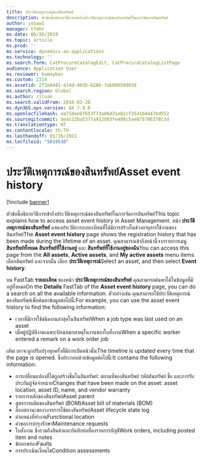 ```yaml
---
title: ประวัติเหตุการณ์ของสินทรัพย์
description: หัวข้อนี้อธิบายวิธีการเข้าถึงประวัติเหตุการณ์ของสินทรัพย์ในการจัดการสินทรัพย์
author: josaw1
manager: tfehr
ms.date: 06/26/2019
ms.topic: article
ms.prod: ''
ms.service: dynamics-ax-applications
ms.technology: ''
ms.search.form: CatProcureCatalogEdit, CatProcureCatalogListPage
audience: Application User
ms.reviewer: kamaybac
ms.custom: 2214
ms.assetid: 2f3e0441-414d-402b-b28b-7ab0d650d658
ms.search.region: Global
ms.author: riluan
ms.search.validFrom: 2016-02-28
ms.dyn365.ops.version: AX 7.0.0
ms.openlocfilehash: ea71dee6f653f73a86d31e82cf3541b4447bd552
ms.sourcegitcommit: deac22ba5377a912d93fe408c5ae875706378c2d
ms.translationtype: HT
ms.contentlocale: th-TH
ms.lasthandoff: 01/16/2021
ms.locfileid: "5019530"
---
```

# <a name="asset-event-history"></a><span data-ttu-id="f95f8-103">ประวัติเหตุการณ์ของสินทรัพย์</span><span class="sxs-lookup"><span data-stu-id="f95f8-103">Asset event history</span></span>

[!include [banner](../../includes/banner.md)]

 

<span data-ttu-id="f95f8-104">หัวข้อนี้อธิบายวิธีการเข้าถึงประวัติเหตุการณ์ของสินทรัพย์ในการจัดการสินทรัพย์</span><span class="sxs-lookup"><span data-stu-id="f95f8-104">This topic explains how to access asset event history in Asset Management.</span></span> <span data-ttu-id="f95f8-105">หน้า **ประวัติเหตุการณ์ของสินทรัพย์** แสดงประวัติการลงทะเบียนที่ได้มีการสร้างในช่วงอายุการใช้งานของสินทรัพย์</span><span class="sxs-lookup"><span data-stu-id="f95f8-105">The **Asset event history** page shows the registration history that has been made during the lifetime of an asset.</span></span> <span data-ttu-id="f95f8-106">คุณสามารถเข้าถึงหน้านี้จากรายการเมนู **สินทรัพย์ทั้งหมด** **สินทรัพย์ที่ใช้งานอยู่** และ **สินทรัพย์ที่ใช้งานอยู่ของฉัน**</span><span class="sxs-lookup"><span data-stu-id="f95f8-106">You can access this page from the **All assets**, **Active assets**, and **My active assets** menu items.</span></span> <span data-ttu-id="f95f8-107">เลือกสินทรัพย์ และจากนั้น เลือก **ประวัติเหตุการณ์**</span><span class="sxs-lookup"><span data-stu-id="f95f8-107">Select an asset, and then select **Event history**.</span></span>

<span data-ttu-id="f95f8-108">บน FastTab **รายละเอียด** ของหน้า **ประวัติเหตุการณ์ของสินทรัพย์** คุณสามารถค้นหาได้ในข้อมูลที่มีอยู่ทั้งหมด</span><span class="sxs-lookup"><span data-stu-id="f95f8-108">On the **Details** FastTab of the **Asset event history** page, you can do a search on all the available information.</span></span> <span data-ttu-id="f95f8-109">ตัวอย่างเช่น คุณสามารถใช้ประวัติเหตุการณ์ของสินทรัพย์เพื่อค้นหาข้อมูลต่อไปนี้:</span><span class="sxs-lookup"><span data-stu-id="f95f8-109">For example, you can use the asset event history to find the following information:</span></span>

- <span data-ttu-id="f95f8-110">เวลาที่มีการใช้ชนิดงานล่าสุดในสินทรัพย์</span><span class="sxs-lookup"><span data-stu-id="f95f8-110">When a job type was last used on an asset</span></span>
- <span data-ttu-id="f95f8-111">เมื่อผู้ปฏิบัติงานเฉพาะป้อนหมายเหตุในงานของใบสั่งงาน</span><span class="sxs-lookup"><span data-stu-id="f95f8-111">When a specific worker entered a remark on a work order job</span></span>

<span data-ttu-id="f95f8-112">เส้นเวลาจะถูกปรับปรุงทุกครั้งที่มีการเปิดหน้านั้น</span><span class="sxs-lookup"><span data-stu-id="f95f8-112">The timeline is updated every time that the page is opened.</span></span> <span data-ttu-id="f95f8-113">ซึ่งประกอบด้วยข้อมูลต่อไปนี้:</span><span class="sxs-lookup"><span data-stu-id="f95f8-113">It contains the following information:</span></span>

- <span data-ttu-id="f95f8-114">การเปลี่ยนแปลงที่ได้ถูกสร้างขึ้นในสินทรัพย์: สถานที่ของสินทรัพย์ รหัสสินทรัพย์ ชื่อ และการรับประกันผู้จัดจำหน่าย</span><span class="sxs-lookup"><span data-stu-id="f95f8-114">Changes that have been made on the asset: asset location, asset ID, name, and vendor warranty</span></span>
- <span data-ttu-id="f95f8-115">รายการหลักของสินทรัพย์</span><span class="sxs-lookup"><span data-stu-id="f95f8-115">Asset parent</span></span>
- <span data-ttu-id="f95f8-116">สูตรการผลิตของสินทรัพย์ (BOM)</span><span class="sxs-lookup"><span data-stu-id="f95f8-116">Asset bill of materials (BOM)</span></span>
- <span data-ttu-id="f95f8-117">ล็อกสถานะของวงจรการใช้ของสินทรัพย์</span><span class="sxs-lookup"><span data-stu-id="f95f8-117">Asset lifecycle state log</span></span>
- <span data-ttu-id="f95f8-118">ตำแหน่งที่ทำงาน</span><span class="sxs-lookup"><span data-stu-id="f95f8-118">Functional location</span></span>
- <span data-ttu-id="f95f8-119">คำขอการบำรุงรักษา</span><span class="sxs-lookup"><span data-stu-id="f95f8-119">Maintenance requests</span></span>
- <span data-ttu-id="f95f8-120">ใบสั่งงาน ซึ่งรวมถึงสินค้าและบันทึกย่อที่ลงรายการบัญชี</span><span class="sxs-lookup"><span data-stu-id="f95f8-120">Work orders, including posted item and notes</span></span>
- <span data-ttu-id="f95f8-121">ข้อบกพร่อง</span><span class="sxs-lookup"><span data-stu-id="f95f8-121">Faults</span></span>
- <span data-ttu-id="f95f8-122">การประเมินเงื่อนไข</span><span class="sxs-lookup"><span data-stu-id="f95f8-122">Condition assessments</span></span>
